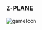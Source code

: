 ### Z-PLANE
![gameIcon](https://github.com/smyt022/Z-PLANE/assets/102433646/5e6e19b3-3610-47bf-bf3f-ca7359d3188a)

